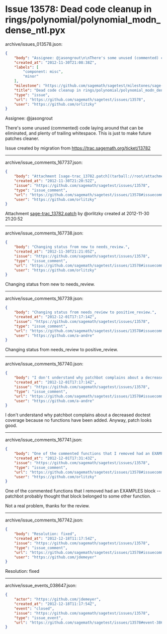 # Issue 13578: Dead code cleanup in rings/polynomial/polynomial_modn_dense_ntl.pyx

archive/issues_013578.json:
```json
{
    "body": "Assignee: @jasongrout\n\nThere's some unused (commented) code laying around that can be eliminated, and plenty of trailing whitespace. This is just to make future patches cleaner.\n\n\nIssue created by migration from https://trac.sagemath.org/ticket/13782\n\n",
    "created_at": "2012-11-30T21:08:38Z",
    "labels": [
        "component: misc",
        "minor"
    ],
    "milestone": "https://github.com/sagemath/sagetest/milestones/sage-5.6",
    "title": "Dead code cleanup in rings/polynomial/polynomial_modn_dense_ntl.pyx",
    "type": "issue",
    "url": "https://github.com/sagemath/sagetest/issues/13578",
    "user": "https://github.com/orlitzky"
}
```
Assignee: @jasongrout

There's some unused (commented) code laying around that can be eliminated, and plenty of trailing whitespace. This is just to make future patches cleaner.


Issue created by migration from https://trac.sagemath.org/ticket/13782





---

archive/issue_comments_167737.json:
```json
{
    "body": "Attachment [sage-trac_13782.patch](tarball://root/attachments/some-uuid/ticket13782/sage-trac_13782.patch) by @orlitzky created at 2012-11-30 21:20:52",
    "created_at": "2012-11-30T21:20:52Z",
    "issue": "https://github.com/sagemath/sagetest/issues/13578",
    "type": "issue_comment",
    "url": "https://github.com/sagemath/sagetest/issues/13578#issuecomment-167737",
    "user": "https://github.com/orlitzky"
}
```

Attachment [sage-trac_13782.patch](tarball://root/attachments/some-uuid/ticket13782/sage-trac_13782.patch) by @orlitzky created at 2012-11-30 21:20:52



---

archive/issue_comments_167738.json:
```json
{
    "body": "Changing status from new to needs_review.",
    "created_at": "2012-11-30T21:21:05Z",
    "issue": "https://github.com/sagemath/sagetest/issues/13578",
    "type": "issue_comment",
    "url": "https://github.com/sagemath/sagetest/issues/13578#issuecomment-167738",
    "user": "https://github.com/orlitzky"
}
```

Changing status from new to needs_review.



---

archive/issue_comments_167739.json:
```json
{
    "body": "Changing status from needs_review to positive_review.",
    "created_at": "2012-12-01T17:17:14Z",
    "issue": "https://github.com/sagemath/sagetest/issues/13578",
    "type": "issue_comment",
    "url": "https://github.com/sagemath/sagetest/issues/13578#issuecomment-167739",
    "user": "https://github.com/a-andre"
}
```

Changing status from needs_review to positive_review.



---

archive/issue_comments_167740.json:
```json
{
    "body": "I don't understand why patchbot complains about a decreased doctest coverage because no functions have been added. Anyway, patch looks good.",
    "created_at": "2012-12-01T17:17:14Z",
    "issue": "https://github.com/sagemath/sagetest/issues/13578",
    "type": "issue_comment",
    "url": "https://github.com/sagemath/sagetest/issues/13578#issuecomment-167740",
    "user": "https://github.com/a-andre"
}
```

I don't understand why patchbot complains about a decreased doctest coverage because no functions have been added. Anyway, patch looks good.



---

archive/issue_comments_167741.json:
```json
{
    "body": "One of the commented functions that I removed had an EXAMPLES block -- patchbot probably thought that block belonged to some other function.\n\nNot a real problem, thanks for the review.",
    "created_at": "2012-12-01T17:31:43Z",
    "issue": "https://github.com/sagemath/sagetest/issues/13578",
    "type": "issue_comment",
    "url": "https://github.com/sagemath/sagetest/issues/13578#issuecomment-167741",
    "user": "https://github.com/orlitzky"
}
```

One of the commented functions that I removed had an EXAMPLES block -- patchbot probably thought that block belonged to some other function.

Not a real problem, thanks for the review.



---

archive/issue_comments_167742.json:
```json
{
    "body": "Resolution: fixed",
    "created_at": "2012-12-18T11:17:54Z",
    "issue": "https://github.com/sagemath/sagetest/issues/13578",
    "type": "issue_comment",
    "url": "https://github.com/sagemath/sagetest/issues/13578#issuecomment-167742",
    "user": "https://github.com/jdemeyer"
}
```

Resolution: fixed



---

archive/issue_events_038647.json:
```json
{
    "actor": "https://github.com/jdemeyer",
    "created_at": "2012-12-18T11:17:54Z",
    "event": "closed",
    "issue": "https://github.com/sagemath/sagetest/issues/13578",
    "type": "issue_event",
    "url": "https://github.com/sagemath/sagetest/issues/13578#event-38647"
}
```
